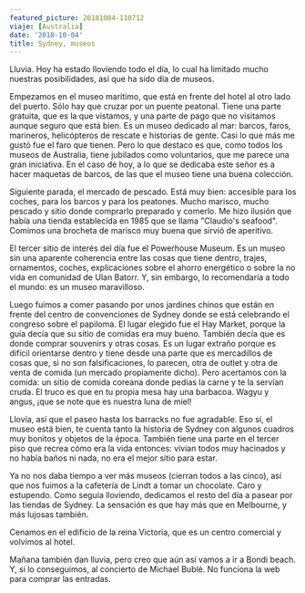 ```yaml
---
featured_picture: 20181004-110712
viaje: [Australia]
date: '2018-10-04'
title: Sydney, museos
---
```

Lluvia. Hoy ha estado lloviendo todo el día, lo cual ha limitado mucho nuestras posibilidades, así que ha sido día de museos.

Empezamos en el museo marítimo, que está en frente del hotel al otro lado del puerto. Sólo hay que cruzar por un puente peatonal. Tiene una parte gratuita, que es la que vistamos, y una parte de pago que no visitamos aunque seguro que está bien. Es un museo dedicado al mar: barcos, faros, marineros, helicópteros de rescate e historias de gente. Casi lo que más me gustó fue el faro que tienen. Pero lo que destaco es que, como todos los museos de Australia, tiene jubilados como voluntarios, que me parece una gran iniciativa. En el caso de hoy, a lo que se dedicaba este señor es a hacer maquetas de barcos, de las que el museo tiene una buena colección.

Siguiente parada, el mercado de pescado. Está muy bien: accesible para los coches, para los barcos y para los peatones. Mucho marisco, mucho pescado y sitio donde comprarlo preparado y comerlo. Me hizo ilusión que había una tienda establecida en 1985 que se llama "Claudio's seafood". Comimos una brocheta de marisco muy buena que sirvió de aperitivo.

El tercer sitio de interés del día fue el Powerhouse Museum. Es un museo sin una aparente coherencia entre las cosas que tiene dentro, trajes, ornamentos, coches, explicaciones sobre el ahorro energético o sobre la no vida en comunidad de Ulan Batorr. Y, sin embargo, lo recomendaría a todo el mundo: es un museo maravilloso.

Luego fuimos a comer pasando por unos jardines chinos que están en frente del centro de convenciones de Sydney donde se está celebrando el congreso sobre el papiloma. El lugar elegido fue el Hay Market, porque la guía decía que su sitio de comidas era muy bueno. También decía que es donde comprar souvenirs y otras cosas. Es un lugar extraño porque es difícil orientarse dentro y tiene desde una parte que es mercadillos de cosas que, si no son falsificaciones, lo parecen, otra de outlet y otra de venta de comida (un mercado propiamente dicho). Pero acertamos con la comida: un sitio de comida coreana donde pedías la carne y te la servían cruda. El truco es que en tu propia mesa hay una barbacoa. Wagyu y angus, ¡que se note que es nuestra luna de miel!

Llovía, así que el paseo hasta los barracks no fue agradable. Eso sí, el museo está bien, te cuenta tanto la historia de Sydney con algunos cuadros muy bonitos y objetos de la época. También tiene una parte en el tercer piso que recrea cómo era la vida entonces: vivían todos muy hacinados y no había baños ni nada, no era el mejor sitio para estar.

Ya no nos daba tiempo a ver más museos (cierran todos a las cinco), así que nos fuimos a la cafetería de Lindt a tomar un chocolate. Caro y estupendo. Como seguía lloviendo, dedicamos el resto del día a pasear por las tiendas de Sydney. La sensación es que hay más que en Melbourne, y más lujosas también.

Cenamos en el edificio de la reina Victoria, que es un centro comercial y volvimos al hotel.

Mañana también dan lluvia, pero creo que aún así vamos a ir a Bondi beach. Y, si lo conseguimos, al concierto de Michael Bublé. No funciona la web para comprar las entradas.